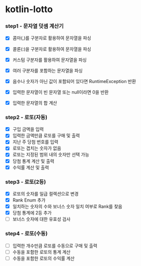 # kotlin-lotto

### step1 - 문자열 덧셈 계산기
- [x] 콤마(,)를 구분자로 활용하여 문자열을 파싱
- [x] 콜론(:)을 구분자로 활용하여 문자열을 파싱
- [x] 커스텀 구분자를 활용하여 문자열을 파싱
- [x] 여러 구분자를 포함하는 문자열을 파싱
- [x] 음수나 숫자가 아닌 값이 포함되어 있다면 RuntimeException 반환
- [x] 입력한 문자열이 빈 문자열 또는 null이라면 0을 반환
- [x] 입력한 문자열의 합 계산


### step2 - 로또(자동)
- [x] 구입 금액을 입력
- [x] 입력한 금액만큼 로또를 구매 및 출력
- [x] 지난 주 당첨 번호를 입력
- [x] 로또는 겹치는 숫자가 없음
- [x] 로또는 지정된 범위 내의 숫자만 선택 가능
- [x] 당첨 통계 계산 및 출력 
- [x] 수익률 계산 및 출력

### step3 - 로또(2등)
- [x] 로또의 숫자를 일급 컬렉션으로 변경
- [x] Rank Enum 추가
- [x] 일치하는 숫자의 수와 보너스 숫자 일치 여부로 Rank를 찾음
- [x] 당첨 통계에 2등 추가
- [ ] 보너스 숫자에 대한 유효성 검사

### step4 - 로또(수동)
- [ ] 입력한 개수만큼 로또를 수동으로 구매 및 출력
- [ ] 수동을 포함한 로또의 통계 계산
- [ ] 수동을 포함한 로또의 수익률 계산

